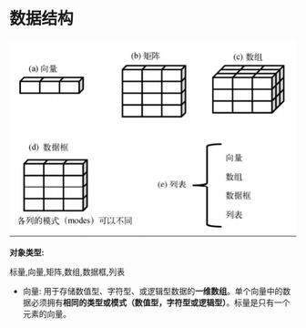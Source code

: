 # 数据结构

![](/assets/import.png)

**对象类型:**

标量,向量,矩阵,数组,数据框,列表

* 向量: 用于存储数值型、字符型、或逻辑型数据的**一维数组**。单个向量中的数据必须拥有**相同的类型或模式（数值型，字符型或逻辑型）**。标量是只有一个元素的向量。



